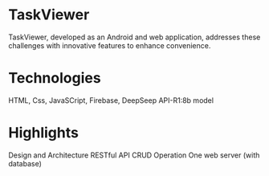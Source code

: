 # TaskViewer
TaskViewer, developed as an Android and web application, addresses these challenges with innovative features to enhance convenience.
# Technologies
HTML, Css, JavaSCript, Firebase, DeepSeep API-R1:8b model
# Highlights
Design and Architecture
RESTful API
CRUD Operation
One web server (with database)
